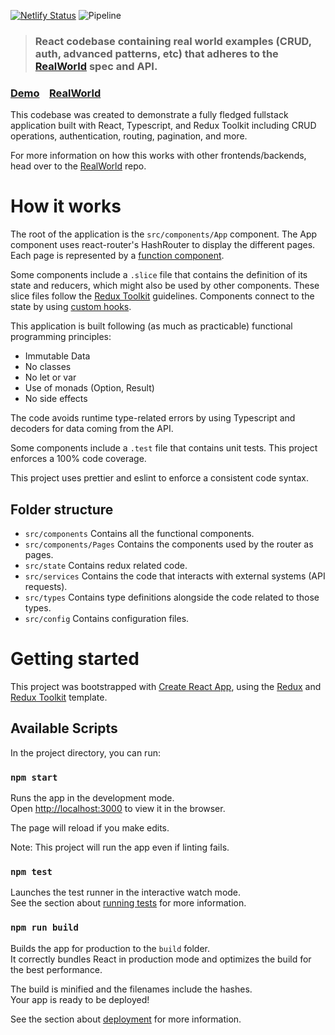 [![Netlify Status](https://api.netlify.com/api/v1/badges/a85b9a22-32b1-479a-a00a-26277493613b/deploy-status)](https://app.netlify.com/sites/react-ts-redux-realworld-example-app/deploys)
![Pipeline](https://github.com/angelguzmaning/ts-redux-react-realworld-example-app/actions/workflows/pipeline.yml/badge.svg)

> ### React codebase containing real world examples (CRUD, auth, advanced patterns, etc) that adheres to the [RealWorld](https://github.com/gothinkster/realworld) spec and API.

### [Demo](https://react-ts-redux-realworld-example-app.netlify.app/)&nbsp;&nbsp;&nbsp;&nbsp;[RealWorld](https://github.com/gothinkster/realworld)

This codebase was created to demonstrate a fully fledged fullstack application built with React, Typescript, and Redux Toolkit including CRUD operations, authentication, routing, pagination, and more.

For more information on how this works with other frontends/backends, head over to the [RealWorld](https://github.com/gothinkster/realworld) repo.


# How it works
The root of the application is the `src/components/App` component. The App component uses react-router's HashRouter to display the different pages. Each page is represented by a [function component](https://reactjs.org/docs/components-and-props.html). 

Some components include a `.slice` file that contains the definition of its state and reducers, which might also be used by other components. These slice files follow the [Redux Toolkit](https://redux-toolkit.js.org/) guidelines. Components connect to the state by using [custom hooks](https://reactjs.org/docs/hooks-custom.html#using-a-custom-hook).

This application is built following (as much as practicable) functional programming principles:
* Immutable Data
* No classes
* No let or var
* Use of monads (Option, Result)
* No side effects

The code avoids runtime type-related errors by using Typescript and decoders for data coming from the API.

Some components include a `.test` file that contains unit tests. This project enforces a 100% code coverage.

This project uses prettier and eslint to enforce a consistent code syntax.

## Folder structure
* `src/components` Contains all the functional components.
* `src/components/Pages` Contains the components used by the router as pages.
* `src/state` Contains redux related code.
* `src/services` Contains the code that interacts with external systems (API requests).
* `src/types` Contains type definitions alongside the code related to those types.
* `src/config` Contains configuration files.

# Getting started

This project was bootstrapped with [Create React App](https://github.com/facebook/create-react-app), using the [Redux](https://redux.js.org/) and [Redux Toolkit](https://redux-toolkit.js.org/) template.

## Available Scripts
In the project directory, you can run:

### `npm start`
Runs the app in the development mode.<br />
Open [http://localhost:3000](http://localhost:3000) to view it in the browser.

The page will reload if you make edits.<br />

Note: This project will run the app even if linting fails.

### `npm test`
Launches the test runner in the interactive watch mode.<br />
See the section about [running tests](https://facebook.github.io/create-react-app/docs/running-tests) for more information.

### `npm run build`

Builds the app for production to the `build` folder.<br />
It correctly bundles React in production mode and optimizes the build for the best performance.

The build is minified and the filenames include the hashes.<br />
Your app is ready to be deployed!

See the section about [deployment](https://facebook.github.io/create-react-app/docs/deployment) for more information.
